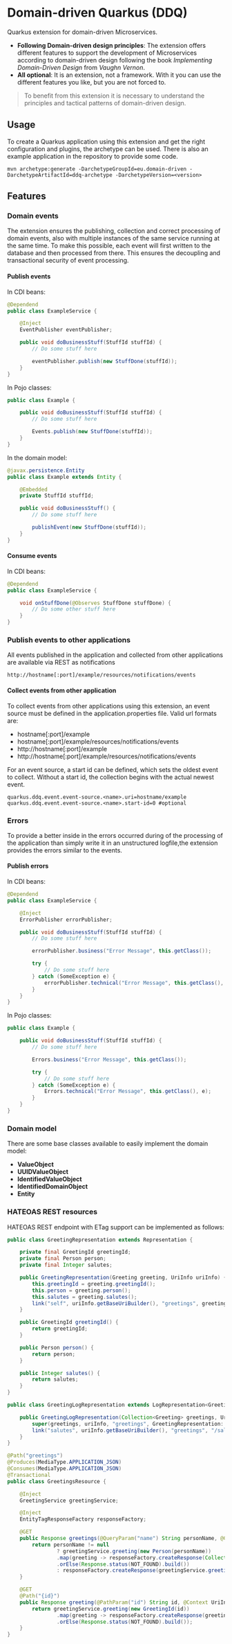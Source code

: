 # Domain-driven Quarkus (DDQ)
Quarkus extension for domain-driven Microservices.

* **Following Domain-driven design principles**: 
The extension offers different features to support the development of Microservices according to domain-driven design
following the book _Implementing Domain-Driven Design_ from _Vaughn Vernon_.
* **All optional**:
It is an extension, not a framework. With it you can use the different features you like, but you are not forced to.

> To benefit from this extension it is necessary to understand the principles and tactical patterns of domain-driven design.

## Usage
To create a Quarkus application using this extension and get the right configuration and plugins, the archetype can be
used. There is also an example application in the repository to provide some code.

    mvn archetype:generate -DarchetypeGroupId=eu.domain-driven -DarchetypeArtifactId=ddq-archetype -DarchetypeVersion=<version>

## Features

### Domain events
The extension ensures the publishing, collection and correct processing of domain events, also with multiple instances
of the same service running at the same time.
To make this possible, each event will first written to the database and then processed from there. This ensures the
decoupling and transactional security of event processing.

#### Publish events
In CDI beans:
```java
@Dependend
public class ExampleService {

    @Inject
    EventPublisher eventPublisher;

    public void doBusinessStuff(StuffId stuffId) {
        // Do some stuff here

        eventPublisher.publish(new StuffDone(stuffId));
    }
}
```
In Pojo classes:
```java
public class Example {

    public void doBusinessStuff(StuffId stuffId) {
        // Do some stuff here

        Events.publish(new StuffDone(stuffId));
    }
}
```
In the domain model:
```java
@javax.persistence.Entity
public class Example extends Entity {

    @Embedded
    private StuffId stuffId;

    public void doBusinessStuff() {
        // Do some stuff here

        publishEvent(new StuffDone(stuffId));
    }
}
```
#### Consume events
In CDI beans:
```java
@Dependend
public class ExampleService {

    void onStuffDone(@Observes StuffDone stuffDone) {
        // Do some other stuff here
    }
}
```

### Publish events to other applications
All events published in the application and collected from other applications are available via REST as notifications

    http://hostname[:port]/example/resources/notifications/events


#### Collect events from other application
To collect events from other applications using this extension, an event source must be defined in the
application.properties file.
Valid url formats are:
* hostname[:port]/example
* hostname[:port]/example/resources/notifications/events
* http://hostname[:port]/example
* http://hostname[:port]/example/resources/notifications/events

For an event source, a start id can be defined, which sets the oldest event to collect. Without a start id, the
collection begins with the actual newest event.

```properties
quarkus.ddq.event.event-source.<name>.uri=hostname/example
quarkus.ddq.event.event-source.<name>.start-id=0 #optional
```

### Errors
To provide a better inside in the errors occurred during of the processing of the application than simply write it in an
unstructured logfile,the extension provides the errors similar to the events.

#### Publish errors
In CDI beans:
```java
@Dependend
public class ExampleService {

    @Inject
    ErrorPublisher errorPublisher;

    public void doBusinessStuff(StuffId stuffId) {
        // Do some stuff here

        errorPublisher.business("Error Message", this.getClass());

        try {
            // Do some stuff here
        } catch (SomeException e) {
            errorPublisher.technical("Error Message", this.getClass(), e);
        }
    }
}
```
In Pojo classes:
```java
public class Example {

    public void doBusinessStuff(StuffId stuffId) {
        // Do some stuff here

        Errors.business("Error Message", this.getClass());

        try {
            // Do some stuff here
        } catch (SomeException e) {
            Errors.technical("Error Message", this.getClass(), e);
        }
    }
}
```

### Domain model
There are some base classes available to easily implement the domain model:
* **ValueObject**
* **UUIDValueObject**
* **IdentifiedValueObject**
* **IdentifiedDomainObject**
* **Entity**

### HATEOAS REST resources
HATEOAS REST endpoint with ETag support can be implemented as follows:
```java
public class GreetingRepresentation extends Representation {

    private final GreetingId greetingId;
    private final Person person;
    private final Integer salutes;

    public GreetingRepresentation(Greeting greeting, UriInfo uriInfo) {
        this.greetingId = greeting.greetingId();
        this.person = greeting.person();
        this.salutes = greeting.salutes();
        link("self", uriInfo.getBaseUriBuilder(), "greetings", greeting.greetingId().id().toString());
    }

    public GreetingId greetingId() {
        return greetingId;
    }

    public Person person() {
        return person;
    }

    public Integer salutes() {
        return salutes;
    }
}
```
```java
public class GreetingLogRepresentation extends LogRepresentation<Greeting, GreetingRepresentation> {

    public GreetingLogRepresentation(Collection<Greeting> greetings, UriInfo uriInfo) {
        super(greetings, uriInfo, "greetings", GreetingRepresentation::new);
        link("salutes", uriInfo.getBaseUriBuilder(), "greetings", "/salutes");
    }
}
```
```java
@Path("greetings")
@Produces(MediaType.APPLICATION_JSON)
@Consumes(MediaType.APPLICATION_JSON)
@Transactional
public class GreetingsResource {

    @Inject
    GreetingService greetingService;

    @Inject
    EntityTagResponseFactory responseFactory;

    @GET
    public Response greetings(@QueryParam("name") String personName, @Context UriInfo uriInfo, @Context Request request) {
        return personName != null
                ? greetingService.greeting(new Person(personName))
                .map(greeting -> responseFactory.createResponse(Collections.singletonList(greeting), uriInfo, request, GreetingLogRepresentation::new))
                .orElse(Response.status(NOT_FOUND).build())
                : responseFactory.createResponse(greetingService.greetings(), uriInfo, request, GreetingLogRepresentation::new);
    }

    @GET
    @Path("{id}")
    public Response greeting(@PathParam("id") String id, @Context UriInfo uriInfo, @Context Request request) {
        return greetingService.greeting(new GreetingId(id))
                .map(greeting -> responseFactory.createResponse(greeting, uriInfo, request, GreetingRepresentation::new))
                .orElse(Response.status(NOT_FOUND).build());
    }
}
```
